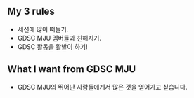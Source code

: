 ## My 3 rules

- 세션에 많이 떠들기.
- GDSC MJU 멤버들과 친해지기.
- GDSC 활동을 활발이 하기!

## What I want from GDSC MJU

- GDSC MJU의 뛰어난 사람들에게서 많은 것을 얻어가고 싶습니다.
